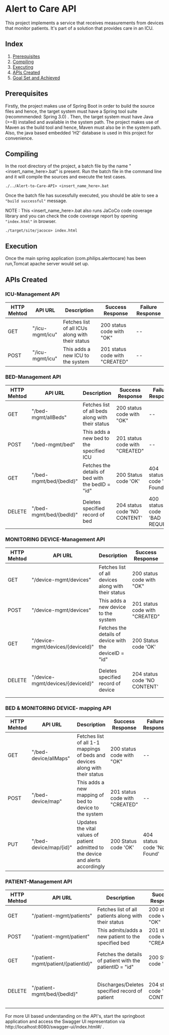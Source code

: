 # Alert to Care API


This project implements a service that receives measurements from devices that monitor patients. 
It's part of a solution that provides care in an ICU.

## Index
1. [Prerequisites](#Prerequisites)
2. [Compiling](#Compiling)
3. [Executing](#Executing)
4. [APIs Created](#ApiCreated)
5. [Goal Set and Achieved](#Goalset)

## Prerequisites
Firstly, the project makes use of Spring Boot in order to build the source files and hence, the target system must have a Spring tool suite (recommmended: Spring 3.0) .
Then, the target system must have Java (>=8) installed and available in the system path.
The project makes use of Maven as the build tool and hence, Maven must also be in the system path.
Also, the java based embedded 'H2' database is used in this project for convenience. 

## Compiling
In the root directory of the project, a batch file by the name "<insert_name_here>.bat" is present. 
Run the batch file in the command line and it will compile the sources and execute the test cases.  
```
./../Alert-to-Care-API> <insert_name_here>.bat
```  
Once the batch file has sucessfully executed, you should be able to see a `"build successful"` message.

NOTE : This <insert_name_here>.bat also runs JaCoCo code coverage library and you can check the code coverage report by opening `"index.html"` in browser. 

```
./target/site/jacoco> index.html
```


## Execution
Once the main spring application (com.philips.alerttocare) has been run,Tomcat apache server would set up.

## APIs Created



### ICU-Management API
| HTTP Mehtod | API URL        | Description                                                                | Success Response                                 | Failure Response  |
|-------------|----------------|----------------------------------------------------------------------------|--------------------------------------------------|-------------------|
| GET        | "/icu-mgmt/icu"      |  Fetches list of all ICUs along with their status | 200 status code with "OK"    | -- |
| POST        | "/icu-mgmt/icu"      |  This adds a new ICU to the system  | 201 status code with "CREATED"    | -- |



### BED-Management API
| HTTP Mehtod | API URL        | Description                                                                | Success Response                                 | Failure Response  |
|-------------|----------------|----------------------------------------------------------------------------|--------------------------------------------------|-------------------|
| GET        | "/bed-mgmt/allBeds"      |  Fetches list of all beds along with their status | 200 status code with "OK"    | -- |
| POST        | "/bed-mgmt/bed"      |  This adds a new bed to the specified ICU  | 201 status code with "CREATED"    | -- |
| GET         | "/bed-mgmt/bed/{bedId}" | Fetches the details of bed with the bedID = "id"                                   | 200 Status code 'OK' | 404 status code 'Not Found'     |
| DELETE      | "/bed-mgmt/bed/{bedId}"  | Deletes specified record of bed                                                  | 204 status code 'NO CONTENT'                                   | 400 status code 'BAD REQUEST'     |



### MONITORING DEVICE-Management API
| HTTP Mehtod | API URL        | Description                                                                | Success Response                                 | Failure Response  |
|-------------|----------------|----------------------------------------------------------------------------|--------------------------------------------------|-------------------|
| GET        | "/device-mgmt/devices"      |  Fetches list of all devices along with their status | 200 status code with "OK"    | -- |
| POST        | "/device-mgmt/devices"      |  This adds a new device to the system  | 201 status code with "CREATED"    | -- |
| GET         | "/device-mgmt/devices/{deviceId}" | Fetches the details of device with the deviceID = "id"                                   | 200 Status code 'OK' | 404 status code 'Not Found'     |
| DELETE      | "/device-mgmt/devices/{deviceId}"  | Deletes specified record of device                                                 | 204 status code 'NO CONTENT'                                   | 400 status code 'BAD REQUEST'     |



### BED & MONITORING DEVICE- mapping API
| HTTP Mehtod | API URL        | Description                                                                | Success Response                                 | Failure Response  |
|-------------|----------------|----------------------------------------------------------------------------|--------------------------------------------------|-------------------|
| GET        | "/bed-device/allMaps"      |  Fetches list of all 1-1 mappings of beds and devices along with their status | 200 status code with "OK"    | -- |
| POST        | "/bed-device/map"      |  This adds a new mapping of bed to device to the system  | 201 status code with "CREATED"    | -- |
| PUT         | "/bed-device/map/{id}" | Updates the vital values of patient admitted to the device  and alerts accordingly  | 200 Status code 'OK' | 404 status code 'Not Found'     |



### PATIENT-Management API
| HTTP Mehtod | API URL        | Description                                                                | Success Response                                 | Failure Response  |
|-------------|----------------|----------------------------------------------------------------------------|--------------------------------------------------|-------------------|
| GET        | "/patient-mgmt/patients"      |  Fetches list of all patients along with their status | 200 status code with "OK"    | -- |
| POST        | "/patient-mgmt/patient"      |  This admits/adds a new patient to the specified bed  | 201 status code with "CREATED"    | -- |
| GET         | "/patient-mgmt/patient/{patientId}" | Fetches the details of patient with the patientID = "id"                                   | 200 Status code 'OK' | 404 status code 'Not Found'     |
| DELETE      | "/patient-mgmt/bed/{bedId}"  | Discharges/Deletes specified record of patient                                                  | 204 status code 'NO CONTENT'                                   | 400 status code 'BAD REQUEST'     |



For more UI based understanding on the API's, start the springboot application and access the Swagger UI representation via
http://localhost:8080/swagger-ui/index.html#/ .
